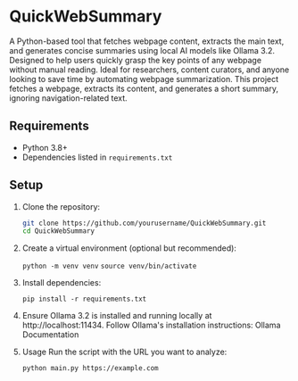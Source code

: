 # QuickWebSummary
A Python-based tool that fetches webpage content, extracts the main text, and generates concise summaries using local AI models like Ollama 3.2. Designed to help users quickly grasp the key points of any webpage without manual reading. Ideal for researchers, content curators, and anyone looking to save time by automating webpage summarization.
This project fetches a webpage, extracts its content, and generates a short summary, ignoring navigation-related text.

## Requirements

- Python 3.8+
- Dependencies listed in `requirements.txt`

## Setup

1. Clone the repository:

    ```bash
    git clone https://github.com/yourusername/QuickWebSummary.git
    cd QuickWebSummary
    ```

2. Create a virtual environment (optional but recommended):

    `python -m venv venv`
    `source venv/bin/activate` 

3. Install dependencies:

    `pip install -r requirements.txt`

4. Ensure Ollama 3.2 is installed and running locally at http://localhost:11434.
   Follow Ollama's installation instructions: Ollama Documentation

5. Usage
   Run the script with the URL you want to analyze:

    ```python main.py https://example.com```
